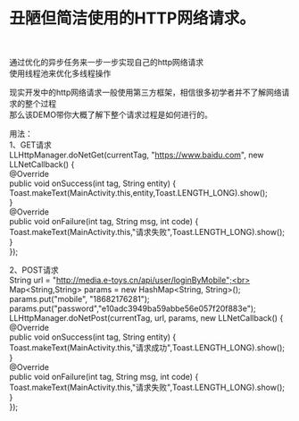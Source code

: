 <h1>丑陋但简洁使用的HTTP网络请求。</h1><br>

通过优化的异步任务来一步一步实现自己的http网络请求<br>
使用线程池来优化多线程操作<br>

现实开发中的http网络请求一般使用第三方框架，相信很多初学者并不了解网络请求的整个过程<br>
那么该DEMO带你大概了解下整个请求过程是如何进行的。<br>


用法：<br>
1、GET请求<br>
                LLHttpManager.doNetGet(currentTag, "https://www.baidu.com", new LLNetCallback() {<br>
                    @Override<br>
                    public void onSuccess(int tag, String entity) {<br>
                        Toast.makeText(MainActivity.this,entity,Toast.LENGTH_LONG).show();<br>
                    }<br>
                    @Override<br>
                    public void onFailure(int tag, String msg, int code) {<br>
                        Toast.makeText(MainActivity.this,"请求失败",Toast.LENGTH_LONG).show();<br>
                    }<br>
                });<br>

2、POST请求<br>
                String url = "http://media.e-toys.cn/api/user/loginByMobile";<br>
                Map<String,String> params = new HashMap<String, String>();<br>
                params.put("mobile", "18682176281");<br>
                params.put("password","e10adc3949ba59abbe56e057f20f883e");<br>
                LLHttpManager.doNetPost(currentTag, url, params, new LLNetCallback() {<br>
                    @Override<br>
                    public void onSuccess(int tag, String entity) {<br>
                        Toast.makeText(MainActivity.this,"请求成功",Toast.LENGTH_LONG).show();<br>
                    }<br>
                    @Override<br>
                    public void onFailure(int tag, String msg, int code) {<br>
                        Toast.makeText(MainActivity.this,"请求失败",Toast.LENGTH_LONG).show();<br>
                    }<br>
                });<br>



